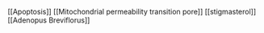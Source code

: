 [[Apoptosis]]
[[Mitochondrial permeability transition pore]]
[[stigmasterol]]
[[Adenopus Breviflorus]]
